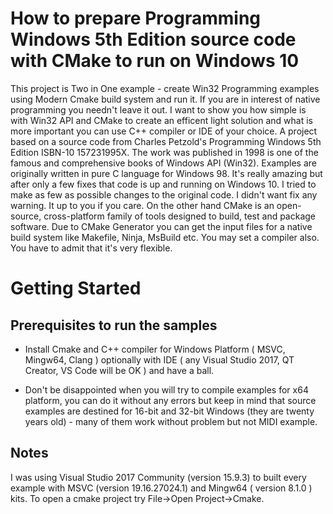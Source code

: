 # How to prepare Programming Windows 5th Edition source code with CMake to run on Windows 10 
This project is Two in One example - create Win32 Programming examples using Modern Cmake build system and run it. If you are in interest of native programming you needn't leave it out. I want to show you how simple is with Win32 API and CMake to create an efficent light solution and what is more important you can use C++ compiler or IDE of your choice. A project  based on  a source code from Charles Petzold's Programming Windows 5th Edition ISBN-10 157231995X. The work was published in 1998 is one of the famous and comprehensive books of Windows API (Win32). Examples are originally written in pure C language for Windows 98. It's really amazing but after only a few fixes that code is up and running on Windows 10. I tried to make as few as possible changes to the original code. I didn't want fix any warning. It up to you if you care. On the other hand CMake is an open-source, cross-platform family of tools designed to build, test and package software. Due to CMake Generator you can get the input files for a native build system like Makefile, Ninja, MsBuild etc. You may set a compiler also. You have to admit that it's very flexible.
# Getting Started

## Prerequisites to run the samples
- Install Cmake and C++ compiler for Windows Platform ( MSVC, Mingw64, Clang ) optionally with IDE ( any Visual Studio 2017, QT Creator, VS Code will be OK ) and have a ball.

- Don't be disappointed when you will try to compile examples for x64 platform, you can do it without any errors but keep in mind that source examples are destined for 16-bit and 32-bit Windows (they are twenty years old) - many of them work without problem but not MIDI example.

## Notes
I was using Visual Studio 2017 Community (version 15.9.3)  to built every example with MSVC (version 19.16.27024.1) and Mingw64 ( version 8.1.0 ) kits. To open a cmake project try File->Open Project->Cmake.

